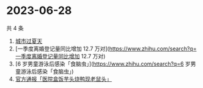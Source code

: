 # 2023-06-28

共 4 条

<!-- BEGIN ZHIHUSEARCH -->
<!-- 最后更新时间 Wed Jun 28 2023 00:09:18 GMT+0800 (China Standard Time) -->
1. [城市过夏天](https://www.zhihu.com/search?q=城市过夏天)
1. [一季度离婚登记量同比增加 12.7 万对](https://www.zhihu.com/search?q=一季度离婚登记量同比增加 12.7 万对)
1. [6 岁男童游泳后感染「食脑虫」](https://www.zhihu.com/search?q=6 岁男童游泳后感染「食脑虫」)
1. [官方通报「医院盒饭芋头烧鸭现老鼠头」](https://www.zhihu.com/search?q=官方通报「医院盒饭芋头烧鸭现老鼠头」)
<!-- END ZHIHUSEARCH -->
